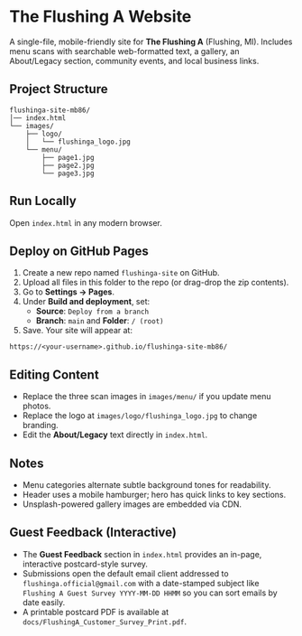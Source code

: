 # The Flushing A Website

A single-file, mobile-friendly site for **The Flushing A** (Flushing, MI). Includes menu scans with searchable web-formatted text, a gallery, an About/Legacy section, community events, and local business links.

## Project Structure
```
flushinga-site-mb86/
│── index.html
└── images/
    ├── logo/
    │   └── flushinga_logo.jpg
    └── menu/
        ├── page1.jpg
        ├── page2.jpg
        └── page3.jpg
```

## Run Locally
Open `index.html` in any modern browser.

## Deploy on GitHub Pages
1. Create a new repo named `flushinga-site` on GitHub.
2. Upload all files in this folder to the repo (or drag-drop the zip contents).
3. Go to **Settings → Pages**.
4. Under **Build and deployment**, set:
   - **Source**: `Deploy from a branch`
   - **Branch**: `main` and **Folder**: `/ (root)`
5. Save. Your site will appear at:
```
https://<your-username>.github.io/flushinga-site-mb86/
```

## Editing Content
- Replace the three scan images in `images/menu/` if you update menu photos.
- Replace the logo at `images/logo/flushinga_logo.jpg` to change branding.
- Edit the **About/Legacy** text directly in `index.html`.

## Notes
- Menu categories alternate subtle background tones for readability.
- Header uses a mobile hamburger; hero has quick links to key sections.
- Unsplash-powered gallery images are embedded via CDN.


## Guest Feedback (Interactive)
- The **Guest Feedback** section in `index.html` provides an in-page, interactive postcard-style survey.
- Submissions open the default email client addressed to `flushinga.official@gmail.com` with a date-stamped subject like `Flushing A Guest Survey YYYY-MM-DD HHMM` so you can sort emails by date easily.
- A printable postcard PDF is available at `docs/FlushingA_Customer_Survey_Print.pdf`.
